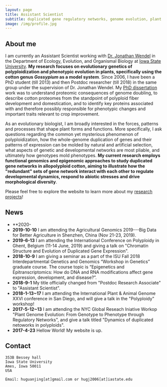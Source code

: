 ```yaml
---
layout: page
title: Assistant Scientist
subtitle: duplicated gene regulatory networks, genome evolution, plant adaptation and crop domestication
image: /img/profile.jpg
---
```


## About me

I am currently an Assistant Scientist working with [Dr. Jonathan Wendel](http://www.eeob.iastate.edu/faculty/WendelJ/) in the Department of Ecology, Evolution, and Organismal Biology at [Iowa State University](https://www.iastate.edu/). **My research focuses on evolutionary genetics of polyploidization and phenotypic evolution in plants, specifically using the cotton genus *Gossypium* as a model system**. Since 2006, I have been a PhD student (till 2013) and then Postdoc researcher (till 2018) in the same group under the supervision of Dr. Jonathan Wendel. My [PhD dissertation](http://lib.dr.iastate.edu/etd/13415/) work was to understand proteomic consequences of genome doubling, to describe cotton proteomes from the standpoint of polyploid fiber development and domestication, and to identify key proteins associated with and therefore possibly responsible for phenotypic changes and important traits relevant to crop improvement.

As an evolutionary biologist, I am broadly interested in the forces, patterns and processes that shape plant forms and functions. More specifically, I ask questions regarding the common yet mysterious phenomenon of polyploidization, how the whole-genome duplication of genes and their patterns of expression can be molded by natural and artificial selection, what aspects of genetic and developmental networks are most pliable, and ultimately how genotypes mold phenotypes. **My current research employs functional genomics and epigenomic approaches to study duplicated gene networks in allopolyploid cotton, aiming to illustrate how the "redundant" sets of gene network interact with each other to regulate developmental dynamics, respond to abiotic stresses and drive morphological diversity**. 

Please feel free to explore the website to learn more about my [research projects](research.md)!

## News
* **2020-
* **2019-10-10** I am attending the Agricultural Genomics 2019---Big Data for Better Agriculture in Shenzhen, China (Nov 21-23, 2019).
* **2019-6-13** I am attending the International Conference on Polyploidy in Ghent, Belgium (11-14 June, 2019) and giving a talk on "Chromatin Structure and Evolution of Duplicated Gene Expression".
* **2018-10-9** I am giving a seminar as a part of the ISU Fall 2018 Interdepartmental Genetics and Genomics “Workshop in Genetics” graduate course. The course topic is “Epigenetics and Epitranscriptomics: How do DNA and RNA modifications affect gene expression, development, and disease?”.  
* **2018-9-1** My title officially changed from "Postdoc Research Associate" to "Assistant Scientist".
* **2018-1-13~17** I am attending the International Plant & Animal Genome XXVI conference in San Diego, and will give a talk in the "Polyploidy" workshop!
* **2017-5-12~13** I am attending the NYC Global Reseach Iniative Workop "Plant Genome Evolution: From Genotype to Phenotype through Regulatory Networks", and give a talk titled "Dynamics of duplicated netoworks in polyploids".
* **2017-4-23** Hellow World! My website is up.


## Contact

```
353B Bessey hall
Iowa State University
Ames, Iowa 50011
USA

Email: huguanjing[at]gmail.com or hugj2006[at]iastate.edu
```
